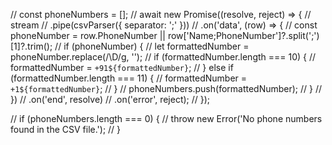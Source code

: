 //     const phoneNumbers = [];
//     await new Promise((resolve, reject) => {
//       stream
//         .pipe(csvParser({ separator: ';' }))
//         .on('data', (row) => {
//           const phoneNumber = row.PhoneNumber || row['Name;PhoneNumber']?.split(';')[1]?.trim();
//           if (phoneNumber) {
//             let formattedNumber = phoneNumber.replace(/\D/g, '');
//             if (formattedNumber.length === 10) {
//               formattedNumber = `+91${formattedNumber}`;
//             } else if (formattedNumber.length === 11) {
//               formattedNumber = `+1${formattedNumber}`;
//             }
//             phoneNumbers.push(formattedNumber);
//           }
//         })
//         .on('end', resolve)
//         .on('error', reject);
//     });

//     if (phoneNumbers.length === 0) {
//       throw new Error('No phone numbers found in the CSV file.');
//     }
